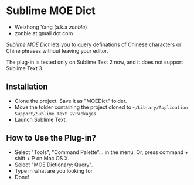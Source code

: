 Sublime MOE Dict
================

* Weizhong Yang (a.k.a *zonble*)
* zonble at gmail dot com

*Sublime MOE Dict* lets you to query definations of Chinese characters
or Chine phrases without leaving your editor.

The plug-in is tested only on Sublime Text 2 now, and it does not
support Sublime Text 3.

Installation
------------

* Clone the project. Save it as "MOEDict" folder.
* Move the folder containing the project cloned to
  `~/Library/Application Support/Sublime Text 2/Packages`.
* Launch Sublime Text.

How to Use the Plug-in?
-----------------------

* Select "Tools", "Command Palette"... in the menu. Or, press
  command + shift + P on Mac OS X.
* Select "MOE Dictionary: Query".
* Type in what are you looking for.
* Done!
